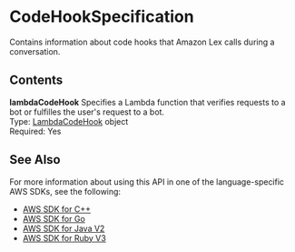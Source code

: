 # CodeHookSpecification<a name="API_CodeHookSpecification"></a>

Contains information about code hooks that Amazon Lex calls during a conversation\.

## Contents<a name="API_CodeHookSpecification_Contents"></a>

 **lambdaCodeHook**   <a name="lexv2-Type-CodeHookSpecification-lambdaCodeHook"></a>
Specifies a Lambda function that verifies requests to a bot or fulfilles the user's request to a bot\.  
Type: [LambdaCodeHook](API_LambdaCodeHook.md) object  
Required: Yes

## See Also<a name="API_CodeHookSpecification_SeeAlso"></a>

For more information about using this API in one of the language\-specific AWS SDKs, see the following:
+  [ AWS SDK for C\+\+](https://docs.aws.amazon.com/goto/SdkForCpp/models.lex.v2-2020-08-07/CodeHookSpecification) 
+  [ AWS SDK for Go](https://docs.aws.amazon.com/goto/SdkForGoV1/models.lex.v2-2020-08-07/CodeHookSpecification) 
+  [ AWS SDK for Java V2](https://docs.aws.amazon.com/goto/SdkForJavaV2/models.lex.v2-2020-08-07/CodeHookSpecification) 
+  [ AWS SDK for Ruby V3](https://docs.aws.amazon.com/goto/SdkForRubyV3/models.lex.v2-2020-08-07/CodeHookSpecification) 